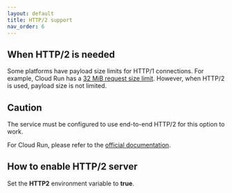```yaml
---
layout: default
title: HTTP/2 support
nav_order: 6
---
```


## When HTTP/2 is needed

Some platforms have payload size limits for HTTP/1 connections. For example, Cloud Run has a [32 MiB request size limit](https://cloud.google.com/run/quotas#request_limits). However, when HTTP/2 is used, payload size is not limited.

## Caution

The service must be configured to use end-to-end HTTP/2 for this option to work.

For Cloud Run, please refer to the [official documentation](https://cloud.google.com/run/docs/configuring/http2#setting).

## How to enable HTTP/2 server

Set the **HTTP2** environment variable to **true**.
